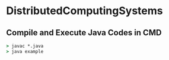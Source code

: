 # DistributedComputingSystems

## Compile and Execute Java Codes in CMD
```cmd
> javac *.java
> java example
```

